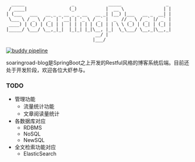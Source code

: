 ```
  _____                  _             _____                 _ 
 / ____|                (_)           |  __ \               | |
| (___   ___   __ _ _ __ _ _ __   __ _| |__) |___   __ _  __| |
 \___ \ / _ \ / _` | '__| | '_ \ / _` |  _  // _ \ / _` |/ _` |
 ____) | (_) | (_| | |  | | | | | (_| | | \ \ (_) | (_| | (_| |
|_____/ \___/ \__,_|_|  |_|_| |_|\__, |_|  \_\___/ \__,_|\__,_|
                                  __/ |                        
                                 |___/                         
```

[![buddy pipeline](https://app.buddy.works/wangzhenhui1992-1/soaringroad-blog/pipelines/pipeline/152378/badge.svg?token=b7331631676aff048d52e85732235017aefb152c7c1a6b0afd60fd08b7b2df46 "buddy pipeline")](https://app.buddy.works/wangzhenhui1992-1/soaringroad-blog/pipelines/pipeline/152378)

soaringroad-blog是SpringBoot之上开发的Restful风格的博客系统后端。目前还处于开发阶段，欢迎各位大虾参与。

### TODO 
- 管理功能
  - 流量统计功能
  - 文章阅读量统计
- 各数据库对应
  - RDBMS
  - NoSQL
  - NewSQL
- 全文检索功能对应
  - ElasticSearch
